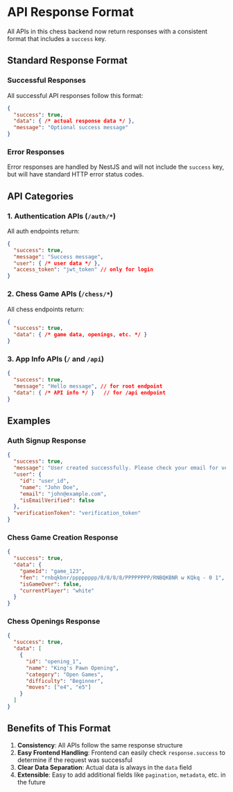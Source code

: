 # API Response Format

All APIs in this chess backend now return responses with a consistent format that includes a `success` key.

## Standard Response Format

### Successful Responses
All successful API responses follow this format:
```json
{
  "success": true,
  "data": { /* actual response data */ },
  "message": "Optional success message"
}
```

### Error Responses
Error responses are handled by NestJS and will not include the `success` key, but will have standard HTTP error status codes.

## API Categories

### 1. Authentication APIs (`/auth/*`)
All auth endpoints return:
```json
{
  "success": true,
  "message": "Success message",
  "user": { /* user data */ },
  "access_token": "jwt_token" // only for login
}
```

### 2. Chess Game APIs (`/chess/*`)
All chess endpoints return:
```json
{
  "success": true,
  "data": { /* game data, openings, etc. */ }
}
```

### 3. App Info APIs (`/` and `/api`)
```json
{
  "success": true,
  "message": "Hello message", // for root endpoint
  "data": { /* API info */ }   // for /api endpoint
}
```

## Examples

### Auth Signup Response
```json
{
  "success": true,
  "message": "User created successfully. Please check your email for verification.",
  "user": {
    "id": "user_id",
    "name": "John Doe",
    "email": "john@example.com",
    "isEmailVerified": false
  },
  "verificationToken": "verification_token"
}
```

### Chess Game Creation Response
```json
{
  "success": true,
  "data": {
    "gameId": "game_123",
    "fen": "rnbqkbnr/pppppppp/8/8/8/8/PPPPPPPP/RNBQKBNR w KQkq - 0 1",
    "isGameOver": false,
    "currentPlayer": "white"
  }
}
```

### Chess Openings Response
```json
{
  "success": true,
  "data": [
    {
      "id": "opening_1",
      "name": "King's Pawn Opening",
      "category": "Open Games",
      "difficulty": "Beginner",
      "moves": ["e4", "e5"]
    }
  ]
}
```

## Benefits of This Format

1. **Consistency**: All APIs follow the same response structure
2. **Easy Frontend Handling**: Frontend can easily check `response.success` to determine if the request was successful
3. **Clear Data Separation**: Actual data is always in the `data` field
4. **Extensible**: Easy to add additional fields like `pagination`, `metadata`, etc. in the future
